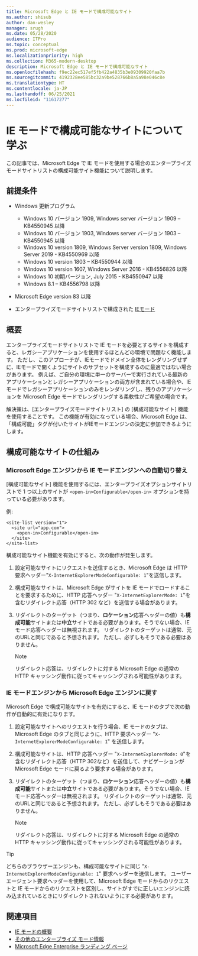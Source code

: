 ```yaml
---
title: Microsoft Edge と IE モードで構成可能なサイト
ms.author: shisub
author: dan-wesley
manager: srugh
ms.date: 05/28/2020
audience: ITPro
ms.topic: conceptual
ms.prod: microsoft-edge
ms.localizationpriority: high
ms.collection: M365-modern-desktop
description: Microsoft Edge と IE モードで構成可能なサイト
ms.openlocfilehash: f9ec22ec517ef5fb422a4835b3e09309920faa7b
ms.sourcegitcommit: 4192328ee585bc32a9be528766b8a5a98e046c8e
ms.translationtype: HT
ms.contentlocale: ja-JP
ms.lasthandoff: 06/25/2021
ms.locfileid: "11617277"
---
```

# <a name="learn-about-configurable-sites-in-ie-mode"></a>IE モードで構成可能なサイトについて学ぶ

この記事では、Microsoft Edge で IE モードを使用する場合のエンタープライズモードサイトリストの構成可能サイト機能について説明します。

## <a name="prerequisites"></a>前提条件

- Windows 更新プログラム

  - Windows 10 バージョン 1909, Windows server バージョン 1909 – KB4550945 以降
  - Windows 10 バージョン 1903, Windows server バージョン 1903 – KB4550945 以降
  - Windows 10 version 1809, Windows Server version 1809, Windows Server 2019 - KB4550969 以降
  - Windows 10 version 1803 – KB4550944 以降
  - Windows 10 version 1607, Windows Server 2016 - KB4556826 以降
  - Windows 10 初期バージョン, July 2015 - KB4550947 以降
  - Windows 8.1 – KB4556798 以降

- Microsoft Edge version 83 以降
- エンタープライズモードサイトリストで構成された [IEモード](./edge-ie-mode.md)

## <a name="overview"></a>概要

エンタープライズモードサイトリストで IE モードを必要とするサイトを構成すると、レガシーアプリケーションを使用するほとんどの環境で問題なく機能します。 ただし、このアプローチが、IEモードでドメイン全体をレンダリングせずに、IEモードで開くようにサイトのサブセットを構成するのに最適ではない場合があります。 例えば、ご自分の環境に単一のサーバーで実行されている最新のアプリケーションとレガシーアプリケーションの両方が含まれている場合や、IE モードでレガシーアプリケーションのみをレンダリングし、残りのアプリケーションを Microsoft Edge モードでレンダリングする柔軟性がご希望の場合です。

解決策は、[エンタープライズモードサイトリスト] の [構成可能なサイト] 機能を使用することです。 この機能が有効になっている場合、Microsoft Edge は、「構成可能」タグが付いたサイトがIEモードエンジンの決定に参加できるようにします。

## <a name="how-configurable-sites-works"></a>構成可能なサイトの仕組み

### <a name="automatic-switching-from-the-microsoft-edge-engine-to-the-ie-mode-engine"></a>Microsoft Edge エンジンから IE モードエンジンへの自動切り替え

[構成可能なサイト] 機能を使用するには、エンタープライズオプションサイトリストで 1 つ以上のサイトが `<open-in>Configurable</open-in>` オプションを持っている必要があります。

例:

```
<site-list version="1">
  <site url="app.com">
    <open-in>Configurable</open-in>
  </site>
</site-list>
```

構成可能なサイト機能を有効にすると、次の動作が発生します。

1. 設定可能なサイトにリクエストを送信するとき、Microsoft Edge は HTTP 要求ヘッダー"`X-InternetExplorerModeConfigurable: 1`"を送信します。
2. 構成可能なサイトは、Microsoft Edge がサイトを IE モードでロードすることを要求するために、HTTP 応答ヘッダー "`X-InternetExplorerMode: 1`"を含むリダイレクト応答（HTTP 302 など）を送信する場合があります。
3. リダイレクトのターゲット（つまり、**ロケーション**応答ヘッダーの値）も**構成可能**サイトまたは**中立**サイトである必要があります。そうでない場合、IEモード応答ヘッダーは無視されます。 リダイレクトのターゲットは通常、元のURLと同じであると予想されます。 ただし、必ずしもそうである必要はありません。

   > [!NOTE]
   > リダイレクト応答は、リダイレクトに対する Microsoft Edge の通常の HTTP キャッシング動作に従ってキャッシングされる可能性があります。

### <a name="switching-back-from-ie-mode-engine-to-microsoft-edge-engine"></a>IE モードエンジンから Microsoft Edge エンジンに戻す

Microsoft Edge で構成可能なサイトを有効にすると、IE モードのタブで次の動作が自動的に有効になります。

1. 設定可能なサイトへのリクエストを行う場合、IE モードのタブは、Microsoft Edge のタブと同じように、HTTP 要求ヘッダー "`X-InternetExplorerModeConfigurable: 1`" を送信します。
2. 構成可能なサイトは、HTTP 応答ヘッダー "`X-InternetExplorerMode: 0`"を含むリダイレクト応答（HTTP 302など）を送信して、ナビゲーションが Microsoft Edge モードに戻るよう要求する場合があります。
3. リダイレクトのターゲット（つまり、**ロケーション**応答ヘッダーの値）も**構成可能**サイトまたは**中立**サイトである必要があります。そうでない場合、IEモード応答ヘッダーは無視されます。 リダイレクトのターゲットは通常、元のURLと同じであると予想されます。 ただし、必ずしもそうである必要はありません。

   > [!NOTE]
   > リダイレクト応答は、リダイレクトに対する Microsoft Edge の通常の HTTP キャッシング動作に従ってキャッシングされる可能性があります。

> [!TIP]
> どちらのブラウザーエンジンも、構成可能なサイトに同じ "`X-InternetExplorerModeConfigurable: 1`" 要求ヘッダーを送信します。 ユーザーエージェント要求ヘッダーを使用して、Microsoft Edge モードからのリクエストと IE モードからのリクエストを区別し、サイトがすでに正しいエンジンに読み込まれているときにリダイレクトされないようにする必要があります。

## <a name="see-also"></a>関連項目

- [IE モードの概要](./edge-ie-mode.md)
- [その他のエンタープライズ モード情報](/internet-explorer/ie11-deploy-guide/enterprise-mode-overview-for-ie11)
- [Microsoft Edge Enterprise ランディング ページ](https://aka.ms/EdgeEnterprise)